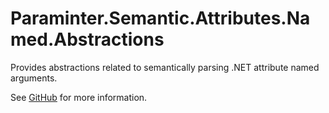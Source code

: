 # Paraminter.Semantic.Attributes.Named.Abstractions

Provides abstractions related to semantically parsing .NET attribute named arguments.

See [GitHub](https://github.com/Paraminter/Paraminter.Semantic.Attributes.Named) for more information.